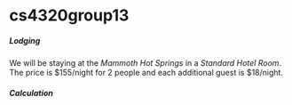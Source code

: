 # cs4320group13

##### Lodging

We will be staying at the *Mammoth Hot Springs* in a *Standard Hotel Room*. The price is $155/night for 2 people and each additional guest is $18/night.

##### Calculation 

